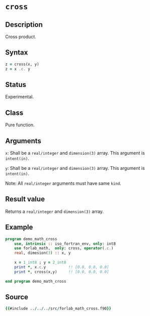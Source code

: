 # `cross`

## Description

Cross product.

## Syntax

```fortran
z = cross(x, y)
z = x .c. y
```

## Status

Experimental.

## Class

Pure function.

## Arguments

`x`: Shall be a `real/integer` and `dimension(3)` array.
This argument is `intent(in)`.

`y`: Shall be a `real/integer` and `dimension(3)` array.
This argument is `intent(in)`.

Note: All `real/integer` arguments must have same `kind`.  

## Result value

Returns a `real/integer` and `dimension(3)` array.

## Example

```fortran
program demo_math_cross
    use, intrinsic :: iso_fortran_env, only: int8
    use forlab_math,  only: cross, operator(.c.)
    real, dimesion(3) :: x, y
    
    x = 1_int8 ; y = 2_int8
    print *, x.c.y          !! [0.0, 0.0, 0.0]
    print *, cross(x,y)     !! [0.0, 0.0, 0.0]
    
end program demo_math_cross
```

## Source

```fortran
{{#include ../../../src/forlab_math_cross.f90}}
```